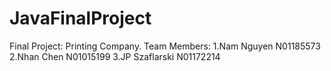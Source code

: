 # JavaFinalProject
Final Project: Printing Company. 
Team Members:
1.Nam Nguyen N01185573
2.Nhan Chen N01015199
3.JP Szaflarski N01172214
